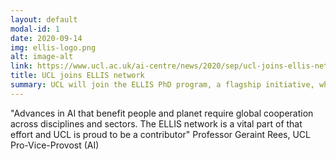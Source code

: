 ```yaml
---
layout: default
modal-id: 1
date: 2020-09-14
img: ellis-logo.png
alt: image-alt
link: https://www.ucl.ac.uk/ai-centre/news/2020/sep/ucl-joins-ellis-network
title: UCL joins ELLIS network
summary: UCL will join the ELLIS PhD program, a flagship initiative, where PhD students are fully funded and jointly supervised by top AI research groups throughout Europe. The ELLIS PhD program is open to applicants worldwide.
---
```



"Advances in AI that benefit people and planet require global cooperation across disciplines and sectors. The ELLIS network is a vital part of that effort and UCL is proud to be a contributor"
Professor Geraint Rees, UCL Pro-Vice-Provost (AI)
